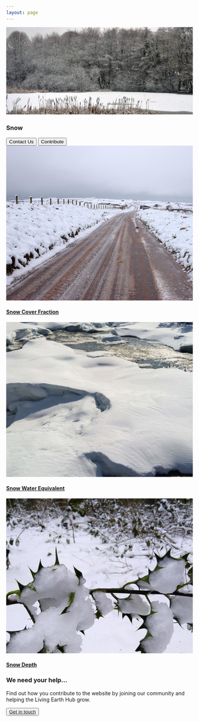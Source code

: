 ```yaml
---
layout: page
---
```


<!-- country-subpage-banner-section-start -->
<div class="row country_subpage-main-section mb-80 mx-0">
    <div class="col-md-5 country_subpage-background-color m-0 p-0">
        <div class="mx-md-5 d-flex flex-column h-100 main-content">
        </div>
    </div>
    <div class="col-md-7 m-0 p-0 position-relative">
        <div class="country_subpage-img-layer"></div>
        <img class="country_subpage-benner-img" src="/assets/img/Wales/Big/snow.jpg" alt="Snow">
    </div>
    <div class="dsc-about-page container">
        <div class="row">
            <div class="dsc-about-inner col-12 col-md-5">
                <h3 class="mb-3 mb-md-4 text-uppercase">Snow</h3>
            </div>
        </div>
        <div class="country-subpage-welcome-living-button d-flex justify-content-xs-center justify-content-md-start mt-3">
            <button type="button" class="country-subpage-search">Contact Us</button>
            <button type="button" class="country-subpage-get-in-touch">Contribute</button>
        </div>
    </div>
</div>
<!-- country-subpage-banner-section-end -->

<!-- country-subpage-blog-start -->
<div class="container mt-80 mb-80 future-landscapes-main">
    <div class="row">
        <div class="col-lg-4 col-md-6 col-12">
            <div class="data-item">
                <a href="./snow-cover-fraction"><img src="/assets/img/Wales/snow-cover-fraction.jpg" alt="Snow Cover Fraction"></a>
                <div class="data-heading">
                    <h4><a href="./snow-cover-fraction">Snow Cover Fraction</a></h4>
                </div>
            </div>
        </div>
        <div class="col-lg-4 col-md-6 col-12">
            <div class="data-item">
                <a href="./snow-water-equivalent"><img src="/assets/img/Wales/snow-water-equivalent.jpg" alt="Snow Water Equivalent"></a>
                <div class="data-heading">
                    <h4><a href="./snow-water-equivalent">Snow Water Equivalent</a></h4>
                </div>
            </div>
        </div>
        <div class="col-lg-4 col-md-6 col-12">
            <div class="data-item">
                <a href="./snow-depth"><img src="/assets/img/Wales/snow-depth.jpg" alt="Snow Depth"></a>
                <div class="data-heading">
                    <h4><a href="./snow-depth">Snow Depth</a></h4>
                </div>
            </div>
        </div>
    </div>
</div>
<!-- country-subpage-blog-end -->

<!-- get-in-section-Start -->
<div class="container mb-100">
    <div class="get-in-section-main">
        <div class="get-in-section-dsc">
            <h3>We need your help&hellip;</h3>
            <p>Find out how you contribute to the website by joining our community and helping the Living Earth Hub grow.</p>
        </div>
        <button type="button"><a href="/contact/">Get in touch</a></button>
    </div>
</div>
<!-- get-in-section-End -->